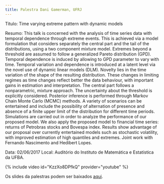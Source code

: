 ```yaml
---
title: Palestra Dani Gamerman, UFRJ
---
```


Título: Time varying extreme pattern with dynamic models

Resumo: This talk is concerned with the analysis of time series data with temporal dependence through extreme events. This is achieved via a model formulation that considers separately the central part and the tail of the distributions, using a two component mixture model. Extremes beyond a threshold are assumed to follow a generalized Pareto distribution (GPD). Temporal dependence is induced by allowing to GPD parameter to vary with time. Temporal variation and dependence is introduced at a latent level via the novel use of dynamic linear models (DLM). Novelty lies in the time variation of the shape of the resulting distribution. These changes in limiting regimes as time changes reflect better the data behaviour, with important gains in estimation and interpretation. The central part follows a nonparametric, mixture approach. The uncertainty about the threshold is explicitly considered. Posterior inference is performed through Markov Chain Monte Carlo (MCMC) methods. A variety of scenarios can be entertained and include the possibility of alternation of presence and absence of a finite upper limit of the distribution for different time periods. Simulations are carried out in order to analyze the performance of our proposed model. We also apply the proposed model to financial time series: returns of Petrobras stocks and Bovespa index. Results show advantage of our proposal over currently entertained models such as stochastic volatility, with improved estimation of high quantiles and extremes. Joint work with Fernando Nascimento and Hedibert Lopes.

Data: 02/06/2017
Local: Auditório do Instituto de Matemática e Estatística da UFBA.

{% include video id="KzzXo8DPfkQ" provider="youtube" %}

Os slides da palestras podem ser baixados [aqui](../arquivos/DANI2017UFBA.pdf).


